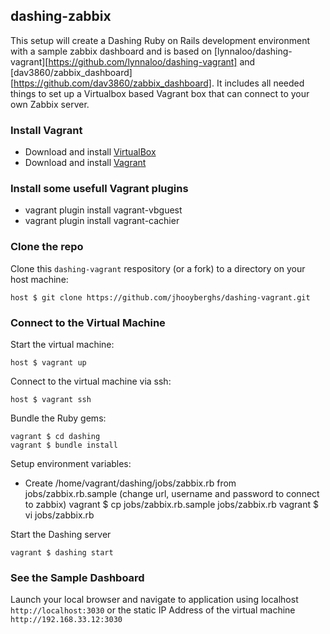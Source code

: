 ## dashing-zabbix

This setup will create a Dashing Ruby on Rails development environment with a sample zabbix dashboard and is based on [lynnaloo/dashing-vagrant][https://github.com/lynnaloo/dashing-vagrant] and [dav3860/zabbix_dashboard][https://github.com/dav3860/zabbix_dashboard]. 
It includes all needed things to set up a Virtualbox based Vagrant box that can connect to your own Zabbix server.

###  Install Vagrant ###

- Download and install [VirtualBox](https://www.virtualbox.org/wiki/Downloads)
- Download and install [Vagrant](http://www.vagrantup.com/downloads.html)

### Install some usefull Vagrant plugins ###
- vagrant plugin install vagrant-vbguest
- vagrant plugin install vagrant-cachier

### Clone the repo ###

Clone this `dashing-vagrant` respository (or a fork) to a directory on your host machine:

    host $ git clone https://github.com/jhooyberghs/dashing-vagrant.git

### Connect to the Virtual Machine ###

Start the virtual machine:

    host $ vagrant up

Connect to the virtual machine via ssh:

    host $ vagrant ssh

Bundle the Ruby gems:

    vagrant $ cd dashing
    vagrant $ bundle install

Setup environment variables:

* Create /home/vagrant/dashing/jobs/zabbix.rb from jobs/zabbix.rb.sample (change url, username and password to connect to zabbix)
    vagrant $ cp jobs/zabbix.rb.sample jobs/zabbix.rb
    vagrant $ vi jobs/zabbix.rb

Start the Dashing server

    vagrant $ dashing start

### See the Sample Dashboard

Launch your local browser and navigate to application using localhost `http://localhost:3030`
or the static IP Address of the virtual machine `http://192.168.33.12:3030`
